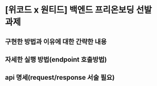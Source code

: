 # [위코드 x 원티드] 백엔드 프리온보딩 선발 과제
## 구현한 방법과 이유에 대한 간략한 내용

## 자세한 실행 방법(endpoint 호출방법)

## api 명세(request/response 서술 필요)

